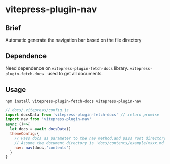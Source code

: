 # vitepress-plugin-nav

## Brief

Automatic generate the navigation bar based on the file directory

## Dependence

Need dependence on `vitepress-plugin-fetch-docs` library. `vitepress-plugin-fetch-docs ` used to get all documents.

## Usage

```shell
npm install vitepress-plugin-fetch-docs vitepress-plugin-nav
```

```js
// docs/.vitepress/config.js
import docsData from 'vitepress-plugin-fetch-docs' // return promise
import nav from 'vitepress-plugin-nav'
async ()=>{
  let docs = await docsData()
  themeConfig:{
    // Pass docs as parameter to the nav method.and pass root directory of documents.
    // Assume the document directory is 'docs/contents/example/xxxx.md'
    nav: nav(docs,'contents')
  }
}
```

